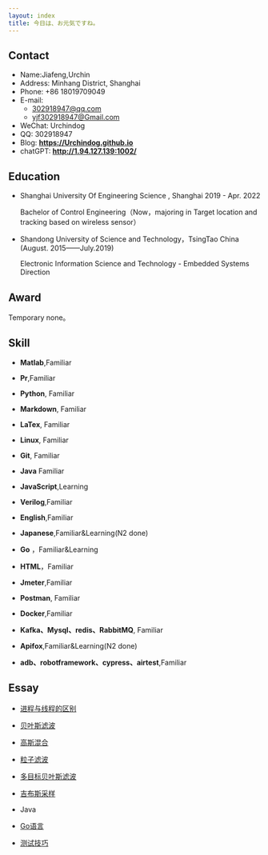 ```yaml
---
layout: index
title: 今日は、お元気ですね。
---
```

## Contact

- Name:Jiafeng,Urchin
- Address:  Minhang District, Shanghai
- Phone: +86 18019709049
- E-mail:
  - 302918947@qq.com
  - yjf302918947@Gmail.com
- WeChat: Urchindog
- QQ: 302918947
- Blog: **<https://Urchindog.github.io>**
- chatGPT: **<http://1.94.127.139:1002/>**

## Education

- Shanghai University Of Engineering Science , Shanghai 2019 - Apr. 2022

  Bachelor of Control Engineering（Now，majoring in Target location and tracking based on wireless sensor）

- Shandong University of Science and Technology，TsingTao China (August. 2015——July.2019)

  Electronic Information Science and Technology - Embedded Systems Direction

## Award

Temporary none。

## Skill

- **Matlab**,Familiar
  
- **Pr**,Familiar
  
- **Python**, Familiar

- **Markdown**, Familiar

- **LaTex**, Familiar

- **Linux**, Familiar

- **Git**, Familiar

- **Java** Familiar

- **JavaScript**,Learning

- **Verilog**,Familiar 

- **English**,Familiar

- **Japanese**,Familiar&Learning(N2 done)

- **Go** ，Familiar&Learning

- **HTML**，Familiar

- **Jmeter**,Familiar

- **Postman**, Familiar

- **Docker**,Familiar

- **Kafka、Mysql、redis、RabbitMQ**, Familiar

- **Apifox**,Familiar&Learning(N2 done)

- **adb、robotframework、cypress、airtest**,Familiar

  

## Essay

  - [进程与线程的区别](posts/Thread)

  - [贝叶斯滤波](posts/Bayes-filter)

  - [高斯混合](posts/Gaussian-Mixture)

  - [粒子滤波](posts/Particle-Filter)

  - [多目标贝叶斯滤波](posts/Multi-Bayes-Filter)

  - [吉布斯采样](posts/Gibbs-Sampling)

  - Java

  - [Go语言](posts/Go)

  - [测试技巧](posts/Test)

    

